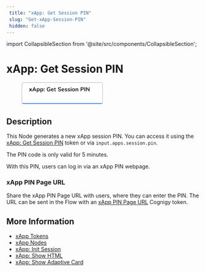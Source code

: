 ```yaml
---
 title: "xApp: Get Session PIN" 
 slug: "Get-xApp-Session-PIN" 
 hidden: false 
---
```

import CollapsibleSection from '@site/src/components/CollapsibleSection';


# xApp: Get Session PIN

<figure>
  <img class="image-center" src="../../../../../static/img/_assets/ai/build/node-reference/xApp/get-xApp-session-PIN.png" width="50%" />
</figure>

## Description

This Node generates a new xApp session PIN. You can access it using the [xApp: Get Session PIN](../../../../xApps/tokens.md#xapp-session-pin) token or via `input.apps.session.pin`.

The PIN code is only valid for 5 minutes.

With this PIN, users can log in via an xApp PIN webpage.

### xApp PIN Page URL

Share the xApp PIN Page URL with users, where they can enter the PIN. The URL can be sent in the Flow with an [xApp PIN Page URL](../../../../xApps/tokens.md#xapp-pin-page-url) Cognigy token.

## More Information

- [xApp Tokens](../../../../xApps/tokens.md)
- [xApp Nodes](overview.md)
- [xApp: Init Session](init-xApp-session.md)
- [xApp: Show HTML](set-html-xApp-state.md)
- [xApp: Show Adaptive Card](set-AdaptiveCard-xApp-state.md)